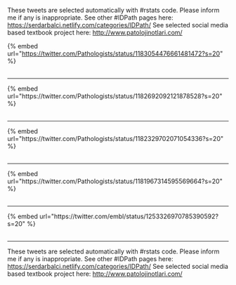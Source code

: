 

These tweets are selected automatically with #rstats code. Please inform me if any is inappropriate.
See other #IDPath pages here: https://serdarbalci.netlify.com/categories/IDPath/ 
See selected social media based textbook project here: http://www.patolojinotlari.com/

{% embed url="https://twitter.com/Pathologists/status/1183054476661481472?s=20" %}<br>
<br>
<hr>
{% embed url="https://twitter.com/Pathologists/status/1182692092121878528?s=20" %}<br>
<br>
<hr>
{% embed url="https://twitter.com/Pathologists/status/1182329702071054336?s=20" %}<br>
<br>
<hr>
{% embed url="https://twitter.com/Pathologists/status/1181967314595569664?s=20" %}<br>
<br>
<hr>
{% embed url="https://twitter.com/embl/status/1253326970785390592?s=20" %}<br>
<br>
<hr>


These tweets are selected automatically with #rstats code. Please inform me if any is inappropriate.
See other #IDPath pages here: https://serdarbalci.netlify.com/categories/IDPath/ 
See selected social media based textbook project here: http://www.patolojinotlari.com/
